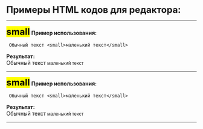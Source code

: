 
<link rel="stylesheet" href="//cdnjs.cloudflare.com/ajax/libs/highlight.js/11.5.1/styles/base16/tomorrow.min.css">

<font size="5">**Примеры HTML кодов для редактора:**</font> 

---
<font size="5"><mark>**small**</mark></font> 
**Пример использования:**

     Обычный текст <small>маленький текст</small>

**Результат:**  
Обычный текст <small>маленький текст</small>

----
<font size="5"><mark>**small**</mark></font> 
**Пример использования:**

     Обычный текст <small>маленький текст</small>

**Результат:**  
Обычный текст <small>маленький текст</small>

----